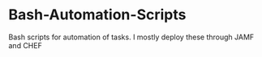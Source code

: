 # Bash-Automation-Scripts
Bash scripts for automation of tasks. I mostly deploy these through JAMF and CHEF

